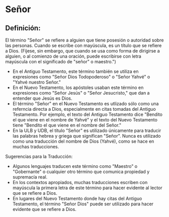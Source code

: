 # Señor

## Definición: 

El término "Señor" se refiere a alguien que tiene posesión o autoridad sobre las personas. Cuando se escribe con  mayúscula, es un título que se refiere a Dios. (Fíjese, sin embargo, que cuando se usa como forma de dirigirse a alguien, o al comienzo de una oración, puede escribirse con letra mayúscula con el significado de "señor" o maestro.")

* En el Antiguo Testamento, este término también se utiliza en expresiones como "Señor Dios Todopoderoso" o "Señor Yahvé" o "Yahvé nuestro Señor."
* En el Nuevo Testamento, los apóstoles usaban este término en expresiones como "Señor Jesús" o "Señor Jesucristo,"  que dan a entender que Jesús es Dios.
* El término "Señor" en el Nuevo Testamento es utlizado sólo como una referncia directa a Dios, especialmente en citas tomadas del Antiguo Testamento. Por ejemplo, el texto del Antiguo Testamento dice "Bendito el que viene en el nombre de Yahvé" y el texto del Nuevo Testamento tiene "Bendito el que viene en el nombre del Señor."
* En la ULB y UDB, el título "Señor" es utilizado únicamente para traducir las palabras hebrea y griega que significan "Señor".  Nunca es utilizado como una traducción del nombre de Dios (Yahvé), como se hace en muchas traducciones.

Sugerencias para la Traducción:

* Algunos lenguajes traducen este término como "Maestro" o "Gobernante" o cualquier otro término que comunica propiedad y supremacía real.
* En los contextos apropiados, muchas traducciones escriben con mayúscula la primera letra de este término para hacer evidente al lector que se refiere a Dios.
* En lugares del Nuevo Testamento donde hay citas del Antiguo Testamento, el término "Señor Dios" puede ser utilizado para hacer evidente que se refiere a Dios.

